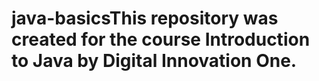 # java-basicsThis repository was created for the course Introduction to Java by Digital Innovation One.

